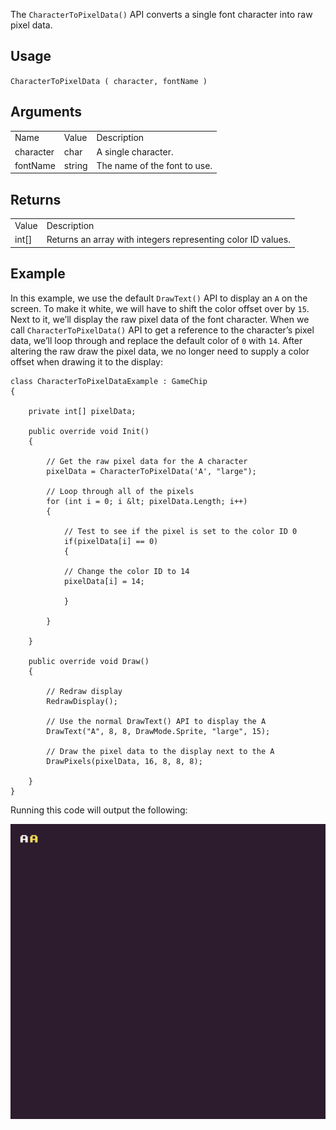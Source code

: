 The `CharacterToPixelData()` API converts a single font character into raw pixel data.

## Usage

`CharacterToPixelData ( character, fontName )`

## Arguments

<table>
  <tr>
    <td>Name</td>
    <td>Value</td>
    <td>Description</td>
  </tr>
  <tr>
    <td>character</td>
    <td>char</td>
    <td>A single character.</td>
  </tr>
  <tr>
    <td>fontName</td>
    <td>string</td>
    <td>The name of the font to use.</td>
  </tr>
</table>


## Returns

<table>
  <tr>
    <td>Value</td>
    <td>Description</td>
  </tr>
  <tr>
    <td>int[]</td>
    <td>Returns an array with integers representing color ID values.</td>
  </tr>
</table>


## Example

In this example, we use the default `DrawText()` API to display an `A` on the screen. To make it white, we will have to shift the color offset over by `15`. Next to it, we’ll display the raw pixel data of the font character. When we call `CharacterToPixelData()` API to get a reference to the character’s pixel data, we’ll loop through and replace the default color of `0` with `14`. After altering the raw draw the pixel data, we no longer need to supply a color offset when drawing it to the display:

    class CharacterToPixelDataExample : GameChip
    {

        private int[] pixelData;

        public override void Init()
        {

            // Get the raw pixel data for the A character
            pixelData = CharacterToPixelData('A', "large");

            // Loop through all of the pixels
            for (int i = 0; i &lt; pixelData.Length; i++)
            {
                 
                // Test to see if the pixel is set to the color ID 0
                if(pixelData[i] == 0)
                { 

                // Change the color ID to 14
                pixelData[i] = 14;

                }

            }

        }

        public override void Draw()
        {

            // Redraw display
            RedrawDisplay();

            // Use the normal DrawText() API to display the A
            DrawText("A", 8, 8, DrawMode.Sprite, "large", 15);

            // Draw the pixel data to the display next to the A
            DrawPixels(pixelData, 16, 8, 8, 8);

        }
    }

Running this code will output the following:

<p style="text-align:center"><img src="images/CharacterToPixelDataOutput_image_0.png" /></p>


